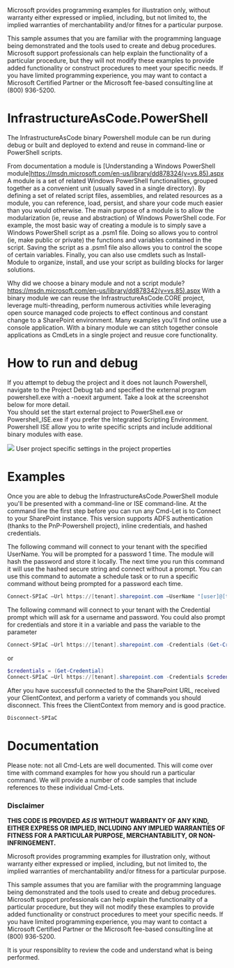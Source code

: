 ﻿Microsoft provides programming examples for illustration only, without 
warranty either expressed or implied, including, but not limited to, the
implied warranties of merchantability and/or fitnes for a particular 
purpose.  

This sample assumes that you are familiar with the programming language
being demonstrated and the tools used to create and debug procedures. 
Microsoft support professionals can help explain the functionality of a
particular procedure, but they will not modify these examples to provide
added functionality or construct procedures to meet your specific needs. 
If you have limited programming experience, you may want to contact a 
Microsoft Certified Partner or the Microsoft fee-based consulting line 
at (800) 936-5200. 


# InfrastructureAsCode.PowerShell #
The InfrastructureAsCode binary Powershell module can be run during debug or built and deployed to extend and reuse in command-line or PowerShell scripts.

From documentation a module is [Understanding a Windows PowerShell module]https://msdn.microsoft.com/en-us/library/dd878324(v=vs.85).aspx
A module is a set of related Windows PowerShell functionalities, grouped together as a convenient unit (usually saved in a single directory). By defining a set of related script files, assemblies, and related resources as a module, you can reference, load, persist, and share your code much easier than you would otherwise.
The main purpose of a module is to allow the modularization (ie, reuse and abstraction) of Windows PowerShell code. For example, the most basic way of creating a module is to simply save a Windows PowerShell script as a .psm1 file. Doing so allows you to control (ie, make public or private) the functions and variables contained in the script. Saving the script as a .psm1 file also allows you to control the scope of certain variables. Finally, you can also use cmdlets such as Install-Module to organize, install, and use your script as building blocks for larger solutions.

Why did we choose a binary module and not a script module?  https://msdn.microsoft.com/en-us/library/dd878342(v=vs.85).aspx With a binary module we can reuse the InfrastructureAsCode.CORE project, leverage multi-threading, perform numerous activities while leveraging open source managed code projects to effect continous and constant change to a SharePoint environment.  Many examples you'll find online use a console application.  With a binary module we can stitch together console applications as CmdLets in a single project and reusue core functionality.

# How to run and debug
If you attempt to debug the project and it does not launch Powershell, navigate to the Project Debug tab and specified the external program powershell.exe with a -noexit argument.   Take a look at the screenshot below for more detail.  
You should set the start external project to PowerShell.exe or Powershell_ISE.exe if you prefer the Integrated Scripting Environment.   Powershell ISE allow you to write specific scripts and include additional binary modules with ease.

<img src="https://raw.githubusercontent.com/pinch-perfect/Infrastructure-As-Code/master/InfrastructureAsCode.Powershell/imgs/project-config-powershell-debug.PNG" />
<caption>User project specific settings in the project properties</caption>

# Examples
Once you are able to debug the InfrastructureAsCode.PowerShell module you'll be presented with a command-line or ISE command-line.  At the command line the first step before you can run any Cmd-Let is to Connect to your SharePoint instance.  This version supports ADFS authentication (thanks to the PnP-Powershell project), inline credentials, and hashed credentials.  

The following command will connect to your tenant with the specified UserName.  You will be prompted for a password 1 time.  The module will hash the password and store it locally.  The next time you run this command it will use the hashed secure string and connect without a prompt.   You can use this command to automate a schedule task or to run a specific command without being prompted for a password each time.
```powershell
Connect-SPIaC –Url https://[tenant].sharepoint.com –UserName "[user]@[tenant].onmicrosoft.com
```


The following command will connect to your tenant with the Credential prompt which will ask for a username and password.  You could also prompt for credentials and store it in a variable and pass the variable to the parameter
```powershell
Connect-SPIaC –Url https://[tenant].sharepoint.com -Credentials (Get-Credential)
```
or
```powershell
$credentials = (Get-Credential)
Connect-SPIaC –Url https://[tenant].sharepoint.com -Credentials $credentials
```

After you have successfull connected to the the SharePoint URL, received your ClientContext, and perform a variety of commands you should disconnect.  This frees the ClientContext from memory and is good practice.
```powershell
Disconnect-SPIaC
```


# Documentation
Please note: not all Cmd-Lets are well documented.  This will come over time with command examples for how you should run a particular command.  We will provide a number of code samples that include references to these individual Cmd-Lets.



### Disclaimer ###
**THIS CODE IS PROVIDED *AS IS* WITHOUT WARRANTY OF ANY KIND, EITHER EXPRESS OR IMPLIED, INCLUDING ANY IMPLIED WARRANTIES OF FITNESS FOR A PARTICULAR PURPOSE, MERCHANTABILITY, OR NON-INFRINGEMENT.**

Microsoft provides programming examples for illustration only, without 
warranty either expressed or implied, including, but not limited to, the
implied warranties of merchantability and/or fitness for a particular 
purpose.  

This sample assumes that you are familiar with the programming language
being demonstrated and the tools used to create and debug procedures. 
Microsoft support professionals can help explain the functionality of a
particular procedure, but they will not modify these examples to provide
added functionality or construct procedures to meet your specific needs. 
If you have limited programming experience, you may want to contact a 
Microsoft Certified Partner or the Microsoft fee-based consulting line 
at (800) 936-5200. 

It is your responsiblity to review the code and understand what is being performed.